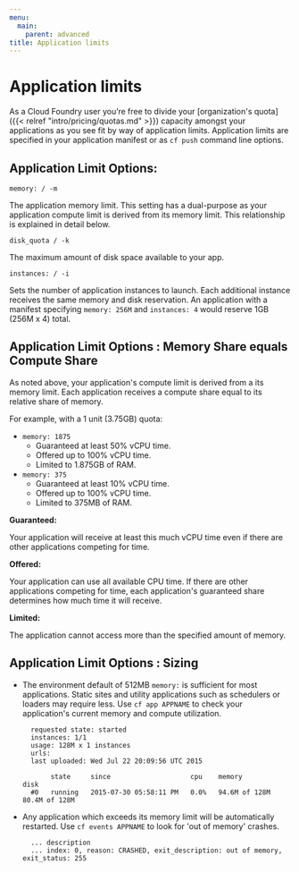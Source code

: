 ```yaml
---
menu:
  main:
    parent: advanced
title: Application limits
---
```


# Application limits
As a Cloud Foundry user you’re free to divide your [organization's quota]({{< relref "intro/pricing/quotas.md" >}}) capacity amongst your applications as you see fit by way of application limits. Application limits are specified in your application manifest or as `cf push` command line options.

## Application Limit Options:

`memory: / -m`

The application memory limit. This setting has a dual-purpose as your application compute limit is derived from its memory limit. This relationship is explained in detail below.

`disk_quota / -k`

The maximum amount of disk space available to your app.

`instances: / -i`

Sets the number of application instances to launch. Each additional instance receives the same memory and disk reservation. An application with a manifest specifying `memory: 256M` and `instances: 4` would reserve 1GB (256M x 4) total.

## Application Limit Options : Memory Share equals Compute Share

As noted above, your application's compute limit is derived from a its memory limit. Each application receives a compute share equal to its relative share of memory.

For example, with a 1 unit (3.75GB) quota:

- `memory: 1875`
	- Guaranteed at least 50% vCPU time.
	- Offered up to 100% vCPU time.
	- Limited to 1.875GB of RAM.
- `memory: 375`
	- Guaranteed at least 10% vCPU time.
	- Offered up to 100% vCPU time.
	- Limited to 375MB of RAM.

**Guaranteed:**

Your application will receive at least this much vCPU time even if there are other applications competing for time.

**Offered:**

Your application can use all available CPU time. If there are other applications competing for time, each application's guaranteed share determines how much time it will receive.

**Limited:**

The application cannot access more than the specified amount of memory.


## Application Limit Options : Sizing

- The environment default of 512MB `memory:` is sufficient for most applications. Static sites and utility applications such as schedulers or loaders may require less. Use `cf app APPNAME` to check your application's current memory and compute utilization.

		requested state: started
		instances: 1/1
		usage: 128M x 1 instances
		urls:
		last uploaded: Wed Jul 22 20:09:56 UTC 2015

		     state     since                    cpu    memory          disk          
		#0   running   2015-07-30 05:58:11 PM   0.0%   94.6M of 128M   80.4M of 128M      


- Any application which exceeds its memory limit will be automatically restarted. Use `cf events APPNAME` to look for 'out of memory' crashes.

		... description   
		... index: 0, reason: CRASHED, exit_description: out of memory, exit_status: 255
